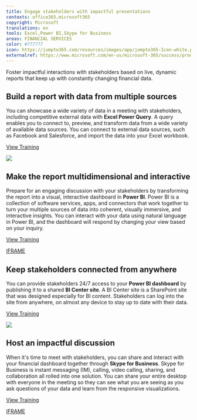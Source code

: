 ```yaml
---
title: Engage stakeholders with impactful presentations
contexts: office365,microsoft365
copyright: Microsoft
translations: en
tools: Excel,Power BI,Skype for Business
areas: FINANCIAL SERVICES
color: #777777
icon: https://jumpto365.com/resources/images/app/jumpto365-Icon-white.png
externalref: https://www.microsoft.com/en-us/microsoft-365/success/productivitylibrary/engage-stakeholders-with-impactful-presentations
---
```

Foster impactful interactions with stakeholders based on live, dynamic reports that keep up with constantly changing financial data.


## Build a report with data from multiple sources

You can showcase a wide variety of data in a meeting with stakeholders, including competitive external data with **Excel Power Query**. A query enables you to connect to, preview, and transform data from a wide variety of available data sources. You can connect to external data sources, such as Facebook and Salesforce, and import the data into your Excel workbook.

[View Training](https://support.office.com/en-US/article/Introduction-to-Microsoft-Power-Query-for-Excel-6E92E2F4-2079-4E1F-BAD5-89F6269CD605)

![](http://img-prod-cms-rt-microsoft-com.akamaized.net/cms/api/am/imageFileData/RE1MIb8?ver=72fb)

## Make the report multidimensional and interactive

Prepare for an engaging discussion with your stakeholders by transforming the report into a visual, interactive dashboard in **Power BI**. Power BI is a collection of software services, apps, and connectors that work together to turn your multiple sources of data into coherent, visually immersive, and interactive insights. You can interact with your data using natural language in Power BI, and the dashboard will respond by changing your view based on your inquiry.

[View Training](https://powerbi.microsoft.com/en-us/guided-learning/powerbi-learning-4-3-asking-questions-natural-language/)

[IFRAME](https://www.microsoft.com/en-us/videoplayer/embed/RE1UK8Y)

## Keep stakeholders connected from anywhere

You can provide stakeholders 24/7 access to your **Power BI dashboard** by publishing it to a shared **BI Center site**. A BI Center site is a SharePoint site that was designed especially for BI content. Stakeholders can log into the site from anywhere, on almost any device to stay up to date with their data.

[View Training](https://support.office.com/en-US/article/Create-share-and-consume-BI-content-in-a-BI-Center-site-BFA4B014-DB1A-4A9A-A3B7-D4BD47CA988C)

![](http://img-prod-cms-rt-microsoft-com.akamaized.net/cms/api/am/imageFileData/RE1MQaD?ver=3504)

## Host an impactful discussion

When it's time to meet with stakeholders, you can share and interact with your financial dashboard together through **Skype for Business**. Skype for Business is instant messaging (IM), calling, video calling, sharing, and collaboration all rolled into one solution. You can share your entire desktop with everyone in the meeting so they can see what you are seeing as you ask questions of your data and learn from the responsive visualizations.

[View Training](https://support.office.com/en-US/article/Share-your-screen-in-Skype-for-Business-2d436dc9-d092-4ef1-83f1-dd9f7a7cd3fc)

[IFRAME](https://www.microsoft.com/en-us/videoplayer/embed/RE1Tmri)


